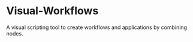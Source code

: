 # Visual-Workflows
A visual scripting tool to create workflows and applications by combining nodes. 

